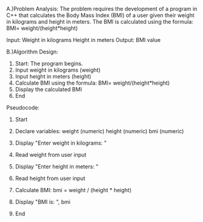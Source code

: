 A.)Problem Analysis:
  The problem requires the development of a program in C++ that calculates the Body Mass Index (BMI) of a user given their weight in kilograms and height in meters. 
  The BMI is calculated using the formula:  BMI= weight/(height*height)

Input:
  Weight in kilograms
  Height in meters
  Output:
  BMI value 
  
B.)Algorithm Design:
  1. Start: The program begins.
  2. Input weight in kilograms (weight)
  3. Input height in meters (height)
  4. Calculate BMI using the formula: 
                              BMI= weight/(height*height)
  5. Display the calculated BMI
  6. End
     
Pseudocode:
1. Start

2. Declare variables:
    weight (numeric)
    height (numeric)
    bmi (numeric)

3. Display "Enter weight in kilograms: "
4. Read weight from user input

5. Display "Enter height in meters: "
6. Read height from user input

7. Calculate BMI:
   bmi = weight / (height * height)

8. Display "BMI is: ", bmi

9. End

